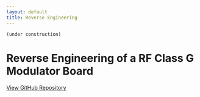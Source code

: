 ```yaml
---
layout: default
title: Reverse Engineering
---
```



```
(under construction)
```

# Reverse Engineering of a RF Class G Modulator Board

<a id="forkme_banner" href="https://github.com/BorisJung/">View GitHub Repository</a>



